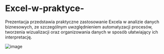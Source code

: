 # Excel-w-praktyce-
Prezentacja przedstawia praktyczne zastosowanie Excela w analizie danych biznesowych, ze szczególnym uwzględnieniem automatyzacji procesów, tworzenia wizualizacji oraz organizowania danych w sposób ułatwiający ich interpretację.

![image](https://github.com/user-attachments/assets/fbdb74af-c6f6-4f57-9fc7-6b1b8b350e68)

